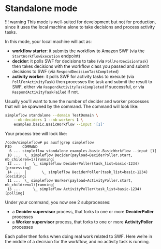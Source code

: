 Standalone mode
===============

!!! warning
    This mode is well-suited for development but not for production, since
    it uses the local machine alone to take decisions and process activity
    tasks.

In this mode, your local machine will act as:

- **workflow starter**: it submits the workflow to Amazon SWF (via the `StartWorkflowExecution`
  endpoint)
- **decider**: it polls SWF for decisions to take (via `PollForDecisionTask`) then takes
  decisions with the workflow class you passed and submit decisions to SWF
  (via `RespondDecisionTaskCompleted`)
- **activity worker**: it polls SWF for activity tasks to execute (via `PollForActivityTask`)
  then processes the task and submit the result to SWF, either via `RespondActivityTaskCompleted`
  if successful, or via `RespondActivityTaskFailed` if not.


Usually you’ll want to tune the number of decider and worker processes that
will be spawned by the command. The command will look like:
```bash
simpleflow standalone --domain TestDomain \
    --nb-deciders 1 --nb-workers 1 \
    examples.basic.BasicWorkflow --input '[1]'
```

Your process tree will look like:
```
/code/simpleflow# ps auxf|grep simpleflow
PID     COMMAND
  6 ... simpleflow standalone examples.basic.BasicWorkflow --input [1]
 10 ...  \_ simpleflow Decider(payload=DeciderPoller.start, nb_children=1)[running]
 12 ...  |   \_ simpleflow DeciderPoller(task_list=basic-1234)[processing]
 14 ...  |       \_ simpleflow DeciderPoller(task_list=basic-1234)[deciding]
 11 ...  \_ simpleflow Worker(payload=ActivityPoller.start, nb_children=1)[running]
 13 ...      \_ simpleflow ActivityPoller(task_list=basic-1234)[polling]
```

Under your command, you now see 2 subprocesses:

- a **Decider supervisor** process, that forks to one or more **DeciderPoller** processes
- a **Worker supervisor** process, that forks to one or more **ActivityPoller** processes

Each poller then forks when doing real work related to SWF. Here we’re in the middle of
a decision for the workflow, and no activity task is running.
